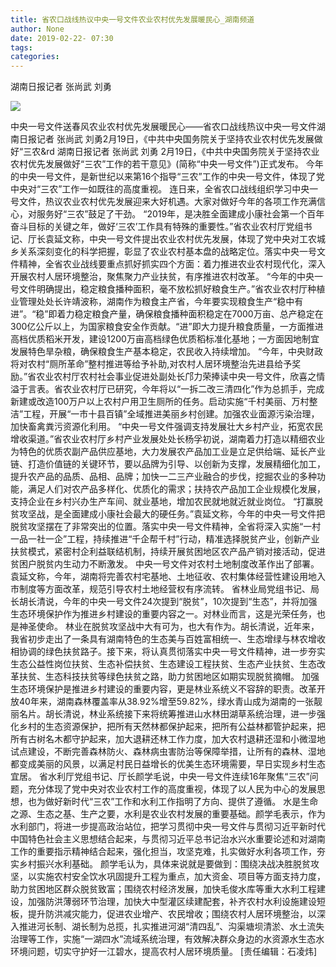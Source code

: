 ```yaml
---
title: 省农口战线热议中央一号文件农业农村优先发展暖民心_湖南频道
author: None
date: 2019-02-22- 07:30
tags: 
categories: 
---
```

湖南日报记者 张尚武 刘勇
<!-- more -->
                
<img align="center" border="0" src="http://p2.ifengimg.com/a/2016/0810/204c433878d5cf9size1_w16_h16.png" />
                
            
中央一号文件送春风农业农村优先发展暖民心——省农口战线热议中央一号文件湖南日报记者 张尚武 刘勇2月19日，《中共中央国务院关于坚持农业农村优先发展做好“三农&rd
湖南日报记者 张尚武 刘勇
2月19日，《中共中央国务院关于坚持农业农村优先发展做好“三农”工作的若干意见》(简称“中央一号文件”)正式发布。
今年的中央一号文件，是新世纪以来第16个指导“三农”工作的中央一号文件，体现了党中央对“三农”工作一如既往的高度重视。
连日来，全省农口战线组织学习中央一号文件，热议农业农村优先发展迎来大好机遇。大家对做好今年的各项工作充满信心，对服务好“三农”鼓足了干劲。
“2019年，是决胜全面建成小康社会第一个百年奋斗目标的关键之年，做好‘三农’工作具有特殊的重要性。”省农业农村厅党组书记、厅长袁延文称，中央一号文件提出农业农村优先发展，体现了党中央对工农城乡关系深刻变化的科学把握，彰显了农业农村基本盘的战略定位。落实中央一号文件精神，全省农业战线要重点抓好抓实四个方面：着力推进农业农村现代化，深入开展农村人居环境整治，聚焦聚力产业扶贫，有序推进农村改革。
“今年的中央一号文件明确提出，稳定粮食播种面积，毫不放松抓好粮食生产。”省农业农村厅种植业管理处处长许靖波称，湖南作为粮食主产省，今年要实现粮食生产“稳中有进”。“稳”即着力稳定粮食产量，确保粮食播种面积稳定在7000万亩、总产稳定在300亿公斤以上，为国家粮食安全作贡献。“进”即大力提升粮食质量，一方面推进高档优质稻米开发，建设1200万亩高档绿色优质稻标准化基地；一方面因地制宜发展特色旱杂粮，确保粮食生产基本稳定，农民收入持续增加。
“今年，中央财政将对农村“厕所革命”整村推进等给予补助,对农村人居环境整治先进县给予奖励。”省农业农村厅农村社会事业促进处副处长邝力荣捧读中央一号文件，欣喜之情溢于言表。省农业农村厅已研究，今年将以“一拆二改三清四化”作为总抓手，完成新建或改造100万户以上农村户用卫生厕所的任务。启动实施“千村美丽、万村整洁”工程，开展“一市十县百镇”全域推进美丽乡村创建。加强农业面源污染治理，加快畜禽粪污资源化利用。
“中央一号文件强调支持发展壮大乡村产业，拓宽农民增收渠道。”省农业农村厅乡村产业发展处处长杨孚初说，湖南着力打造以精细农业为特色的优质农副产品供应基地，大力发展农产品加工业是立足供给端、延长产业链、打造价值链的关键环节，要以品牌为引导、以创新为支撑，发展精细化加工，提升农产品的品质、品相、品牌；加快一二三产业融合的步伐，挖掘农业的多种功能，满足人们对农产品多样化、优质化的需求；扶持农产品加工企业规模化发展，支持企业在乡村兴办生产车间、就业基地，增加农民就地就近就业岗位。
“打赢脱贫攻坚战，是全面建成小康社会最大的硬任务。”袁延文称，今年的中央一号文件把脱贫攻坚摆在了非常突出的位置。落实中央一号文件精神，全省将深入实施“一村一品一社一企”工程，持续推进“千企帮千村”行动，精准选择脱贫产业，创新产业扶贫模式，紧密村企利益联结机制，持续开展贫困地区农产品产销对接活动，促进贫困户脱贫内生动力不断激发。
中央一号文件对农村土地制度改革作出了部署。袁延文称，今年，湖南将完善农村宅基地、土地征收、农村集体经营性建设用地入市制度等方面改革，规范引导农村土地经营权有序流转。
省林业局党组书记、局长胡长清说，今年的中央一号文件24次提到“脱贫”，10次提到“生态”，并将加强生态环境保护作为推进乡村建设的重要内容之一。对林业而言，这是光荣任务，也是神圣使命。
林业在脱贫攻坚战中大有可为，也大有作为。胡长清说，近年来，我省初步走出了一条具有湖南特色的生态美与百姓富相统一、生态增绿与林农增收相协调的绿色扶贫路子。接下来，将认真贯彻落实中央一号文件精神，进一步夯实生态公益性岗位扶贫、生态补偿扶贫、生态建设工程扶贫、生态产业扶贫、生态改革扶贫、生态科技扶贫等绿色扶贫之路，助力贫困地区如期实现脱贫摘帽。
加强生态环境保护是推进乡村建设的重要内容，更是林业系统义不容辞的职责。改革开放40年来，湖南森林覆盖率从38.92%增至59.82%，绿水青山成为湖南的一张靓丽名片。胡长清说，林业系统接下来将统筹推进山水林田湖草系统治理，进一步强化乡村的生态资源保护，把所有天然林都保护起来，把所有公益林都管护起来，把所有古树名木都守护起来，加大退耕还林工作力度，加大农村退耕还湿和小微湿地试点建设，不断完善森林防火、森林病虫害防治等保障举措，让所有的森林、湿地都变成美丽的风景，以满足村民日益增长的优美生态环境需要，早日实现乡村生态宜居。
省水利厅党组书记、厅长颜学毛说，中央一号文件连续16年聚焦“三农”问题，充分体现了党中央对农业农村工作的高度重视，体现了以人民为中心的发展思想，也为做好新时代“三农”工作和水利工作指明了方向、提供了遵循。
水是生命之源、生态之基、生产之要，水利是农业农村发展的重要基础。颜学毛表示，作为水利部门，将进一步提高政治站位，把学习贯彻中央一号文件与贯彻习近平新时代中国特色社会主义思想结合起来，与贯彻习近平总书记治水兴水重要论述和对湖南工作的重要指示精神结合起来，强化担当，攻坚克难，扎实做好水利各项工作，夯实乡村振兴水利基础。
颜学毛认为，具体来说就是要做到：围绕决战决胜脱贫攻坚，以实施农村安全饮水巩固提升工程为重点，加大资金、项目等方面支持力度，助力贫困地区群众脱贫致富；围绕农村经济发展，加快毛俊水库等重大水利工程建设，加强防洪薄弱环节治理，加快大中型灌区续建配套，补齐农村水利设施建设短板，提升防洪减灾能力，促进农业增产、农民增收；围绕农村人居环境整治，以深入推进河长制、湖长制为总揽，扎实推进河湖“清四乱”、沟渠塘坝清淤、水土流失治理等工作，实施“一湖四水”流域系统治理，有效解决群众身边的水资源水生态水环境问题，切实守护好一江碧水，提高农村人居环境质量。
[责任编辑：石凌炜]
            
